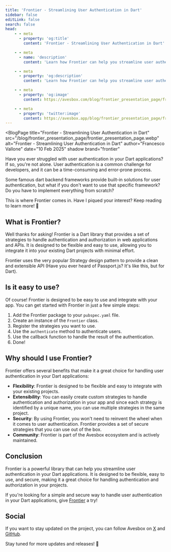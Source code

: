 ```yaml
---
title: 'Frontier - Streamlining User Authentication in Dart'
sidebar: false
editLink: false
search: false
head:
    - - meta
      - property: 'og:title'
        content: 'Frontier - Streamlining User Authentication in Dart'

    - - meta
      - name: 'description'
        content: 'Learn how Frontier can help you streamline user authentication in Dart.'

    - - meta
      - property: 'og:description'
        content: 'Learn how Frontier can help you streamline user authentication in Dart.'

    - - meta
      - property: 'og:image'
        content: https://avesbox.com/blog/frontier_presentation_page/frontier_presentation_page.webp

    - - meta
      - property: 'twitter:image'
        content: https://avesbox.app/blog/frontier_presentation_page/frontier_presentation_page.webp
---
```

<script setup>
	import BlogPage from '../components/blog_page.vue'
</script>

<BlogPage
	title="Frontier - Streamlining User Authentication in Dart"
	src="/blog/frontier_presentation_page/frontier_presentation_page.webp"
	alt="Frontier - Streamlining User Authentication in Dart"
	author="Francesco Vallone"
	date="10 Feb 2025"
	shadow
	brand="frontier"
>

Have you ever struggled with user authentication in your Dart applications? If so, you're not alone. User authentication is a common challenge for developers, and it can be a time-consuming and error-prone process.

Some famous dart backend frameworks provide built-in solutions for user authentication, but what if you don't want to use that specific framework? Do you have to implement everything from scratch?

This is where Frontier comes in. Have I piqued your interest? Keep reading to learn more! 🐤

## What is Frontier?

Well thanks for asking! Frontier is a Dart library that provides a set of strategies to handle authentication and authorization in web applications and APIs. It is designed to be flexible and easy to use, allowing you to integrate it into your existing Dart projects with minimal effort.

Frontier uses the very popular Strategy design pattern to provide a clean and extensible API (Have you ever heard of Passport.js? It's like this, but for Dart).

## Is it easy to use?

Of course! Frontier is designed to be easy to use and integrate with your app. You can get started with Frontier in just a few simple steps:

1. Add the Frontier package to your `pubspec.yaml` file.
2. Create an instance of the `Frontier` class.
3. Register the strategies you want to use.
4. Use the `authenticate` method to authenticate users.
5. Use the callback function to handle the result of the authentication.
6. Done!

## Why should I use Frontier?

Frontier offers several benefits that make it a great choice for handling user authentication in your Dart applications:

- **Flexibility**: Frontier is designed to be flexible and easy to integrate with your existing projects.
- **Extensibility**: You can easily create custom strategies to handle authentication and authorization in your app and since each strategy is identified by a unique name, you can use multiple strategies in the same project.
- **Security**: By using Frontier, you won't need to reinvent the wheel when it comes to user authentication. Frontier provides a set of secure strategies that you can use out of the box.
- **Community**: Frontier is part of the Avesbox ecosystem and is actively maintained.

## Conclusion

Frontier is a powerful library that can help you streamline user authentication in your Dart applications. It is designed to be flexible, easy to use, and secure, making it a great choice for handling authentication and authorization in your projects.

If you're looking for a simple and secure way to handle user authentication in your Dart applications, give [Frontier](https://frontier.avesbox.com) a try!

## Social

If you want to stay updated on the project, you can follow Avesbox on [X](https://x.com/avesboxx) and [GitHub](https://github.com/avesbox).

Stay tuned for more updates and releases! 🐤

</BlogPage>
